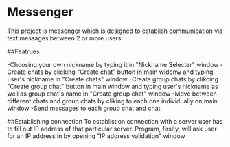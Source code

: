 # Messenger 

This project is messenger which is designed to establish communication via text messages between 2 or more users 

##Featrues 

-Choosing your own nickname by typing it in "Nickname Selecter" window 
-Create chats by clicking "Create chat" button in main widonw and typing user's nickname in "Create chats" window
-Create group chats by clikcing "Create group chat" button in main window and typing user's nickname as well as group chat's name in "Create group chat" window 
-Move between different chats and group chats by cliking to each one individually on main window 
-Send messages to each group chat and chat 

##Establishing connection 
To establistion connection with a server user has to fill out IP address of that particular server.
Program, firslty, will ask user for an IP address in by opening "IP address validation" window 


